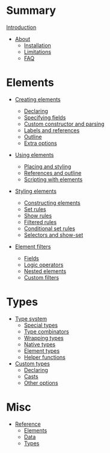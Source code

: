# Summary

[Introduction](./README.md)

- [About](./about/README.md)
  - [Installation](./about/installation.md)
  - [Limitations](./about/limitations.md)
  - [FAQ](./about/faq.md)

# Elements

- [Creating elements](./elements/creating/README.md)
  - [Declaring](./elements/creating/declaring.md)
  - [Specifying fields](./elements/creating/fields.md)
  - [Custom constructor and parsing](./elements/creating/overriding-constr.md)
  - [Labels and references](./elements/creating/labels-refs.md)
  - [Outline](./elements/creating/outline.md)
  - [Extra options](./elements/creating/extra-options.md)

- [Using elements](./elements/using/README.md)
  - [Placing and styling](./elements/using/styling.md)
  - [References and outline]()
  - [Scripting with elements](./elements/using/scripting.md)

- [Styling elements](./elements/styling/README.md)
  - [Constructing elements](./elements/styling/constructing.md)
  - [Set rules](./elements/styling/set-rules.md)
  - [Show rules](./elements/styling/show-rules.md)
  - [Filtered rules](./elements/styling/filtered-rules.md)
  - [Conditional set rules]()
  - [Selectors and show-set]()

- [Element filters](./elements/filters/README.md)
  - [Fields](./elements/filters/fields.md)
  - [Logic operators](./elements/filters/logic-ops.md)
  - [Nested elements](./elements/filters/within.md)
  - [Custom filters](./elements/filters/custom.md)

# Types

- [Type system](./types/type-system/README.md)
  - [Special types](./types/type-system/special-types.md)
  - [Type combinators](./types/type-system/type-combinators.md)
  - [Wrapping types](./types/type-system/wrapping-types.md)
  - [Native types](./types/type-system/native-types.md)
  - [Element types](./types/type-system/element-types.md)
  - [Helper functions](./types/type-system/helper-functions.md)
- [Custom types](./types/custom-types/README.md)
  - [Declaring](./types/custom-types/declaring.md)
  - [Casts](./types/custom-types/casts.md)
  - [Other options](./types/custom-types/other-options.md)

# Misc

- [Reference](./misc/reference/README.md)
  - [Elements](./misc/reference/elements.md)
  - [Data](./misc/reference/data.md)
  - [Types]()
